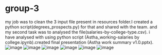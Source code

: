 # group-3 
my job was to clean the 3 input file present in resources folder.I created a python script(degrees_prospects.py) for that and shared with the team.
and my second task was to analysed the file(salaries-by-college-type.csv). i have analysed with using python script (Astha_working-salaries by college.ipynb).created final presentation (Astha work summary v1.0.pptx).
![image](https://user-images.githubusercontent.com/111711194/203168278-93053445-fa55-49c9-89cb-244fdccb61bc.png)
![image](https://user-images.githubusercontent.com/111711194/203168522-f966a3d3-acd6-4bff-bbbf-ebebbaa0d000.png)
![image](https://user-images.githubusercontent.com/111711194/203168628-eb22c526-88f9-4840-930a-06b014b76d0b.png)
![image](https://user-images.githubusercontent.com/111711194/203168675-ef2d5569-1ef5-432b-a7d1-f9fda9db0989.png)
![image](https://user-images.githubusercontent.com/111711194/203168716-faed2105-a96e-4970-811a-45bf53b8e7d6.png)
![image](https://user-images.githubusercontent.com/111711194/203168772-ec2077a3-68e3-45b9-bc8c-d8762416246f.png)
